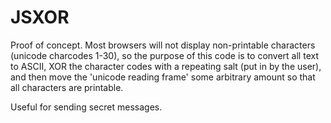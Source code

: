 # JSXOR
Proof of concept.
Most browsers will not display non-printable characters (unicode charcodes 1-30), so the purpose of this code is to convert all text to ASCII, XOR the character codes with a repeating salt (put in by the user), and then move the 'unicode reading frame' some arbitrary amount so that all characters are printable.

Useful for sending secret messages.
